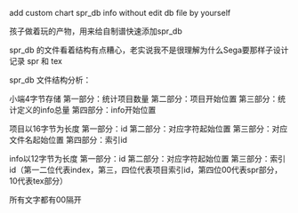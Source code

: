 add custom chart spr_db info without edit db file by yourself

孩子做着玩的产物，用来给自制谱快速添加spr_db

spr_db 的文件看着结构有点糟心，老实说我不是很理解为什么Sega要那样子设计记录 spr 和 tex

spr_db 文件结构分析：

小端4字节存储
第一部分：统计项目数量
第二部分：项目开始位置
第三部分：统计定义的info总量
第四部分：info开始位置

项目以16字节为长度
第一部分：id
第二部分：对应字符起始位置
第三部分：对应文件名起始位置
第四部分：索引id

info以12字节为长度
第一部分：id
第二部分：对应字符起始位置
第三部分：索引id（第一二位代表index，第三，四位代表项目索引id，第四位00代表spr部分，10代表tex部分）

所有文字都有00隔开
